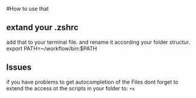 #How to use that

## extand your .zshrc
add that to your terminal file. and rename it according your folder structur. 
export PATH=~/workflow/bin:$PATH

## Issues
if you have problems to get autocompletion of the Files dont forget to extend the access ot the scripts in your folder 
to: 
```+x```

